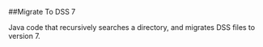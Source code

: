 ##Migrate To DSS 7

Java code that recursively searches a directory, and migrates DSS files to version 7.
